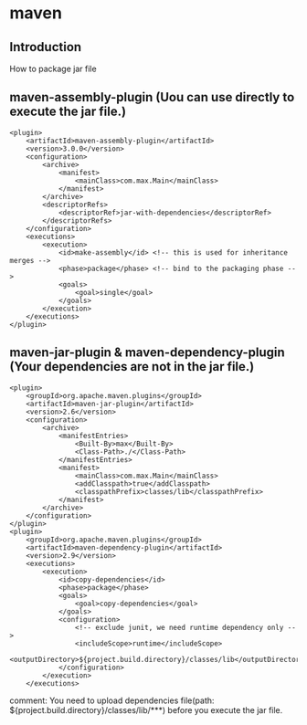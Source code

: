 # maven

## Introduction
How to package jar file 

## maven-assembly-plugin (Uou can use directly to execute the jar file.)
```
<plugin>
	<artifactId>maven-assembly-plugin</artifactId>
	<version>3.0.0</version>
	<configuration>
		<archive>
			<manifest>
				<mainClass>com.max.Main</mainClass>
			</manifest>
		</archive>
		<descriptorRefs>
			<descriptorRef>jar-with-dependencies</descriptorRef>
		</descriptorRefs>
	</configuration>
	<executions>
		<execution>
			<id>make-assembly</id> <!-- this is used for inheritance merges -->
			<phase>package</phase> <!-- bind to the packaging phase -->
			<goals>
				<goal>single</goal>
			</goals>
		</execution>
	</executions>
</plugin>
```

## maven-jar-plugin & maven-dependency-plugin (Your dependencies are not in the jar file.)
```
<plugin>
	<groupId>org.apache.maven.plugins</groupId>
	<artifactId>maven-jar-plugin</artifactId>
	<version>2.6</version>
	<configuration>
		<archive>
			<manifestEntries>
				<Built-By>max</Built-By>
				<Class-Path>./</Class-Path>
			</manifestEntries>
			<manifest>
				<mainClass>com.max.Main</mainClass>
				<addClasspath>true</addClasspath>
				<classpathPrefix>classes/lib</classpathPrefix>
			</manifest>
		</archive>
	</configuration>
</plugin>
<plugin>
	<groupId>org.apache.maven.plugins</groupId>
	<artifactId>maven-dependency-plugin</artifactId>
	<version>2.9</version>
	<executions>
		<execution>
			<id>copy-dependencies</id>
			<phase>package</phase>
			<goals>
				<goal>copy-dependencies</goal>
			</goals>
			<configuration>
				<!-- exclude junit, we need runtime dependency only -->
				<includeScope>runtime</includeScope>
				<outputDirectory>${project.build.directory}/classes/lib</outputDirectory>
			</configuration>
		</execution>
	</executions>
```
comment: You need to upload dependencies file(path: ${project.build.directory}/classes/lib/***) before you execute the jar file.
